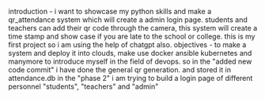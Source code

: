 introduction - i want to showcase my python skills and make a qr_attendance system which will create a admin login page. students and teachers can add their qr code through the camera, this system will create a time stamp and show case if you are late to the school or college.
this is my first project so i am using the help of chatgpt also.
objectives - to make a system and deploy it into clouds, make use docker ansible kubernetes and manymore to introduce myself in the field of devops. 
so in the "added new code commit" i have done the general qr generation. and stored it in attendance.db
in the "phase 2" i am trying to build a login page of different personnel "students", "teachers" and "admin"
